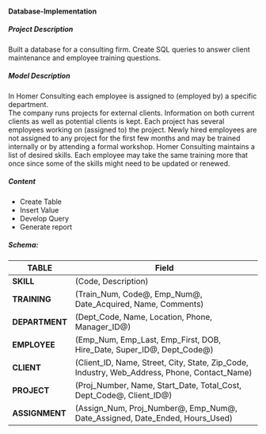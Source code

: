 #### Database-Implementation

##### Project Description  
Built a database for a consulting firm. Create SQL queries to answer client maintenance and employee training questions. 

##### Model Description      
In Homer Consulting each employee is assigned to (employed by) a specific department.   
The company runs projects for external clients. Information on both current clients as well as potential clients is kept.
Each project has several employees working on (assigned to) the project. Newly hired employees are not assigned to any project for the first few months and may be trained internally or by attending a formal workshop.
Homer Consulting maintains a list of desired skills. Each employee may take the same training more that once since some of the skills might need to be updated or renewed.  
  
##### Content 
* Create Table  
* Insert Value  
* Develop Query  
* Generate report   

##### Schema: 
| TABLE    | Field   |
| ---------| ------| 
| **SKILL** | (Code, Description) |
| **TRAINING** | (Train_Num, Code@, Emp_Num@, Date_Acquired, Name, Comments) |
| **DEPARTMENT** | (Dept_Code, Name, Location, Phone, Manager_ID@) |
| **EMPLOYEE** | (Emp_Num, Emp_Last, Emp_First, DOB, Hire_Date, Super_ID@, Dept_Code@) |
| **CLIENT** | (Client_ID, Name, Street, City, State, Zip_Code, Industry, Web_Address, Phone, Contact_Name) |
| **PROJECT** | (Proj_Number, Name, Start_Date, Total_Cost, Dept_Code@, Client_ID@) |
| **ASSIGNMENT** | (Assign_Num, Proj_Number@, Emp_Num@, Date_Assigned, Date_Ended, Hours_Used) | 
